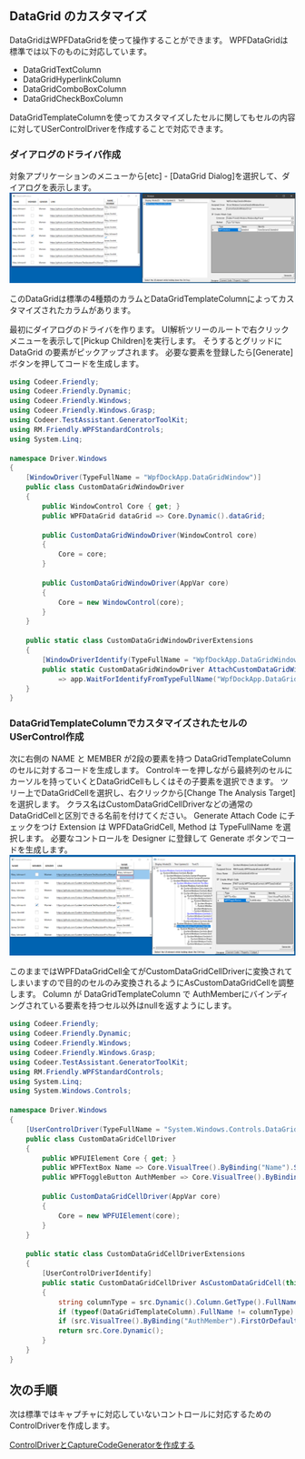 ## DataGrid のカスタマイズ

DataGridはWPFDataGridを使って操作することができます。
WPFDataGridは標準では以下のものに対応しています。

- DataGridTextColumn
- DataGridHyperlinkColumn
- DataGridComboBoxColumn
- DataGridCheckBoxColumn

DataGridTemplateColumnを使ってカスタマイズしたセルに関してもセルの内容に対してUSerControlDriverを作成することで対応できます。

### ダイアログのドライバ作成
対象アプリケーションのメニューから[etc] - [DataGrid Dialog]を選択して、ダイアログを表示します。
![DataGridDriver.Analyze.png](../Img/DataGridDriver.Analyze.png)

このDataGridは標準の4種類のカラムとDataGridTemplateColumnによってカスタマイズされたカラムがあります。

最初にダイアログのドライバを作ります。
UI解析ツリーのルートで右クリックメニューを表示して[Pickup Children]を実行します。
そうするとグリッドに DataGrid の要素がピックアップされます。
必要な要素を登録したら[Generate]ボタンを押してコードを生成します。

```cs
using Codeer.Friendly;
using Codeer.Friendly.Dynamic;
using Codeer.Friendly.Windows;
using Codeer.Friendly.Windows.Grasp;
using Codeer.TestAssistant.GeneratorToolKit;
using RM.Friendly.WPFStandardControls;
using System.Linq;

namespace Driver.Windows
{
    [WindowDriver(TypeFullName = "WpfDockApp.DataGridWindow")]
    public class CustomDataGridWindowDriver
    {
        public WindowControl Core { get; }
        public WPFDataGrid dataGrid => Core.Dynamic().dataGrid; 

        public CustomDataGridWindowDriver(WindowControl core)
        {
            Core = core;
        }

        public CustomDataGridWindowDriver(AppVar core)
        {
            Core = new WindowControl(core);
        }
    }

    public static class CustomDataGridWindowDriverExtensions
    {
        [WindowDriverIdentify(TypeFullName = "WpfDockApp.DataGridWindow")]
        public static CustomDataGridWindowDriver AttachCustomDataGridWindow(this WindowsAppFriend app)
            => app.WaitForIdentifyFromTypeFullName("WpfDockApp.DataGridWindow").Dynamic();
    }
}
```

### DataGridTemplateColumnでカスタマイズされたセルのUSerControl作成
次に右側の NAME と MEMBER が2段の要素を持つ DataGridTemplateColumn のセルに対するコードを生成します。
Controlキーを押しながら最終列のセルにカーソルを持っていくとDataGridCellもしくはその子要素を選択できます。
ツリー上でDataGridCellを選択し、右クリックから[Change The Analysis Target]を選択します。
クラス名はCustomDataGridCellDriverなどの通常のDataGridCellと区別できる名前を付けてください。
Generate Attach Code にチェックをつけ Extension は WPFDataGridCell, Method は TypeFullName を選択します。
必要なコントロールを Designer に登録して Generate ボタンでコードを生成します。
![DataGridDriver.Form.png](../Img/DataGridDriver.Form.png)

このままではWPFDataGridCell全てがCustomDataGridCellDriverに変換されてしまいますので目的のセルのみ変換されるようにAsCustomDataGridCellを調整します。
Column が DataGridTemplateColumn で AuthMemberにバインディングされている要素を持つセル以外はnullを返すようにします。

```cs
using Codeer.Friendly;
using Codeer.Friendly.Dynamic;
using Codeer.Friendly.Windows;
using Codeer.Friendly.Windows.Grasp;
using Codeer.TestAssistant.GeneratorToolKit;
using RM.Friendly.WPFStandardControls;
using System.Linq;
using System.Windows.Controls;

namespace Driver.Windows
{
    [UserControlDriver(TypeFullName = "System.Windows.Controls.DataGridCell")]
    public class CustomDataGridCellDriver
    {
        public WPFUIElement Core { get; }
        public WPFTextBox Name => Core.VisualTree().ByBinding("Name").Single().Dynamic(); 
        public WPFToggleButton AuthMember => Core.VisualTree().ByBinding("AuthMember").Single().Dynamic(); 

        public CustomDataGridCellDriver(AppVar core)
        {
            Core = new WPFUIElement(core);
        }
    }

    public static class CustomDataGridCellDriverExtensions
    {
        [UserControlDriverIdentify]
        public static CustomDataGridCellDriver AsCustomDataGridCell(this WPFDataGridCell src)
        {
            string columnType = src.Dynamic().Column.GetType().FullName;
            if (typeof(DataGridTemplateColumn).FullName != columnType) return null;
            if (src.VisualTree().ByBinding("AuthMember").FirstOrDefault() == null) return null;
            return src.Core.Dynamic();
        }
    }
}
```

## 次の手順

次は標準ではキャプチャに対応していないコントロールに対応するためのControlDriverを作成します。

[ControlDriverとCaptureCodeGeneratorを作成する](ControlDriver.md)

